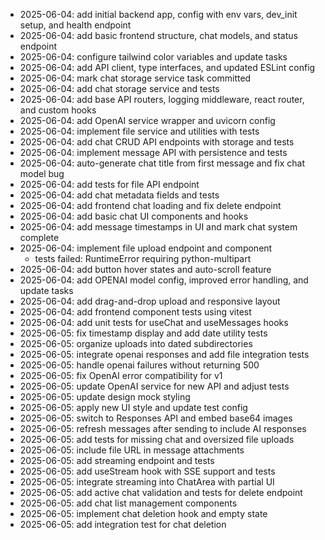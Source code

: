 - 2025-06-04: add initial backend app, config with env vars, dev_init setup, and health endpoint
- 2025-06-04: add basic frontend structure, chat models, and status endpoint
- 2025-06-04: configure tailwind color variables and update tasks
- 2025-06-04: add API client, type interfaces, and updated ESLint config
- 2025-06-04: mark chat storage service task committed
- 2025-06-04: add chat storage service and tests
- 2025-06-04: add base API routers, logging middleware, react router, and custom hooks
- 2025-06-04: add OpenAI service wrapper and uvicorn config
- 2025-06-04: implement file service and utilities with tests
- 2025-06-04: add chat CRUD API endpoints with storage and tests
- 2025-06-04: implement message API with persistence and tests
- 2025-06-04: auto-generate chat title from first message and fix chat model bug
- 2025-06-04: add tests for file API endpoint
- 2025-06-04: add chat metadata fields and tests
- 2025-06-04: add frontend chat loading and fix delete endpoint
- 2025-06-04: add basic chat UI components and hooks
- 2025-06-04: add message timestamps in UI and mark chat system complete
- 2025-06-04: implement file upload endpoint and component
    - tests failed: RuntimeError requiring python-multipart
- 2025-06-04: add button hover states and auto-scroll feature
- 2025-06-04: add OPENAI model config, improved error handling, and update tasks
- 2025-06-04: add drag-and-drop upload and responsive layout
- 2025-06-04: add frontend component tests using vitest
- 2025-06-04: add unit tests for useChat and useMessages hooks
- 2025-06-05: fix timestamp display and add date utility tests
- 2025-06-05: organize uploads into dated subdirectories
- 2025-06-05: integrate openai responses and add file integration tests
- 2025-06-05: handle openai failures without returning 500
- 2025-06-05: fix OpenAI error compatibility for v1
- 2025-06-05: update OpenAI service for new API and adjust tests
- 2025-06-05: update design mock styling
- 2025-06-05: apply new UI style and update test config
- 2025-06-05: switch to Responses API and embed base64 images
- 2025-06-05: refresh messages after sending to include AI responses
- 2025-06-05: add tests for missing chat and oversized file uploads
- 2025-06-05: include file URL in message attachments
- 2025-06-05: add streaming endpoint and tests
- 2025-06-05: add useStream hook with SSE support and tests
- 2025-06-05: integrate streaming into ChatArea with partial UI
- 2025-06-05: add active chat validation and tests for delete endpoint
- 2025-06-05: add chat list management components
- 2025-06-05: implement chat deletion hook and empty state
- 2025-06-05: add integration test for chat deletion
